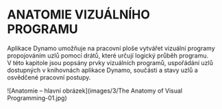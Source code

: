 

# ANATOMIE VIZUÁLNÍHO PROGRAMU

Aplikace Dynamo umožňuje na pracovní ploše vytvářet vizuální programy propojováním uzlů pomocí drátů, které určují logický průběh programu. V této kapitole jsou popsány prvky vizuálních programů, uspořádání uzlů dostupných v knihovnách aplikace Dynamo, součásti a stavy uzlů a osvědčené pracovní postupy.

![Anatomie – hlavní obrázek](images/3/The Anatomy of Visual Programming-01.jpg)

